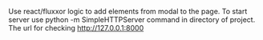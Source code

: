 Use react/fluxxor logic to add elements from modal to the page.
To start server use python -m SimpleHTTPServer command in directory of project. The url for checking http://127.0.0.1:8000

